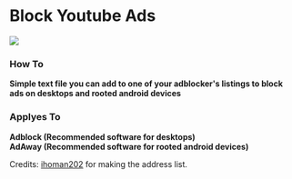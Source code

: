 # Block Youtube Ads    
<img src="https://getadblock.com/images/logo_adblock.png"></img>   
### How To
**Simple text file you can add to one of your adblocker's listings to block ads on desktops and rooted android devices**
### Applyes To
**Adblock (Recommended software for desktops)**   
**AdAway (Recommended software for rooted android devices)**

Credits: <a href="https://www.reddit.com/r/dropgoogle/comments/5tnjxl/block_youtube_ads_2017_hosts_file/">ihoman202</a> for making the address list.
